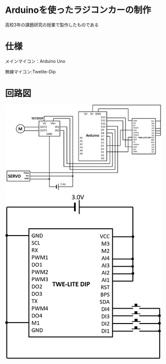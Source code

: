 # Arduinoを使ったラジコンカーの制作
高校3年の課題研究の授業で製作したものである

# 仕様
メインマイコン：Arduino Uno

無線マイコン:Twelite-Dip

# 回路図
![ラジコンカー回路](https://github.com/carlos-paniagua/ArduinoRadio-controlled-car/blob/main/%E3%83%A9%E3%82%B8%E3%82%B3%E3%83%B3%E3%82%AB%E3%83%BC%E3%81%AE%E5%9B%9E%E8%B7%AF%E5%9B%B3.png)
![コントローラー回路](https://github.com/carlos-paniagua/ArduinoRadio-controlled-car/blob/main/%E3%82%B3%E3%83%B3%E3%83%88%E3%83%AD%E3%83%BC%E3%83%A9%E3%83%BC%E3%81%AE%E5%9B%9E%E8%B7%AF%E5%9B%B3.png)
